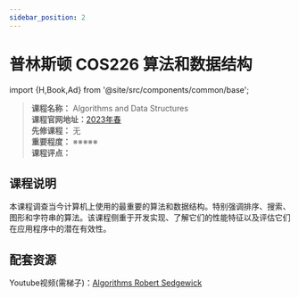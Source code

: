 ```yaml
---
sidebar_position: 2
---
```


# 普林斯顿 COS226 算法和数据结构

import {H,Book,Ad} from '@site/src/components/common/base';





>**课程名称：** Algorithms and Data Structures  
**课程官网地址：**[2023年春](https://www.cs.princeton.edu/courses/archive/spring23/cos226/)    
**先修课程：** 无  
**重要程度：** ※※※※※  
**课程评点：** 

## 课程说明
本课程调查当今计算机上使用的最重要的算法和数据结构。特别强调排序、搜索、图形和字符串的算法。该课程侧重于开发实现、了解它们的性能特征以及评估它们在应用程序中的潜在有效性。

## 配套资源

Youtube视频(需梯子)：[Algorithms Robert Sedgewick](https://www.youtube.com/watch?v=1QZDe28peZk&list=PLRdD1c6QbAqJn0606RlOR6T3yUqFWKwmX&index=2)


<Comment></Comment>